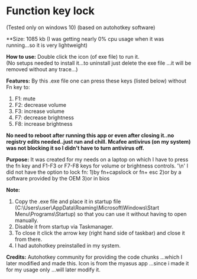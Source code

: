 # Function key lock  

(Tested only on windows 10)
(based on autohotkey software)

**Size: 1085 kb 
(I was getting nearly 0% cpu usage when it was running...so it is very lightweight)

**How to use:**
Double click the icon (of exe file) to run it.  
(No setups needed to install it...to uninstall just delete the exe file ...it will be removed without any trace...)

**Features:**
By this .exe file one can press these keys (listed below) without Fn key to:
1) F1: mute 
2) F2: decrease volume
3) F3: increase volume
4) F7: decrease brightness
5) F8: increase brightness


**No need to reboot after running this app or even after closing it..no registry edits needed..just run and chill.
 Mcafee antivirus (on my system) was not blocking it so I didn't have to turn antivirus off.**
 
**Purpose:**
It was created for my needs on a laptop on which I have to press the fn key and F1-F3 or F7-F8 keys for volume or brightness controls. 
'\n' I did not have the option to lock fn:
1)by fn+capslock or fn+ esc 
2)or by a software provided by the OEM 
3)or in bios

**Note:** 
1) Copy the .exe file and place it in startup file (C:\Users\user\AppData\Roaming\Microsoft\Windows\Start Menu\Programs\Startup) so that you can use it without having to open manually.
2) Disable it from startup via Taskmanager.
3) To close it click the arrow key (right hand side of taskbar) and close it from there.
4) I had autohotkey preinstalled in my system.


**Credits:**
Autohotkey community for providing the code chunks ...which I later modified and made this.
Icon is from the myasus app ...since i made it for my usage only ...will later modify it. 
